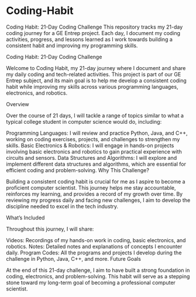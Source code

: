 # Coding-Habit
Coding Habit: 21-Day Coding Challenge  This repository tracks my 21-day coding journey for a GE Entrep project. Each day, I document my coding activities, progress, and lessons learned as I work towards building a consistent habit and improving my programming skills.

Coding Habit: 21-Day Coding Challenge

Welcome to Coding Habit, my 21-day journey where I document and share my daily coding and tech-related activities. This project is part of our GE Entrep subject, and its main goal is to help me develop a consistent coding habit while improving my skills across various programming languages, electronics, and robotics.

Overview

Over the course of 21 days, I will tackle a range of topics similar to what a typical college student in computer science would do, including:

Programming Languages: I will review and practice Python, Java, and C++, working on coding exercises, projects, and challenges to strengthen my skills.
Basic Electronics & Robotics: I will engage in hands-on projects involving basic electronics and robotics to gain practical experience with circuits and sensors.
Data Structures and Algorithms: I will explore and implement different data structures and algorithms, which are essential for efficient coding and problem-solving.
Why This Challenge?

Building a consistent coding habit is crucial for me as I aspire to become a proficient computer scientist. This journey helps me stay accountable, reinforces my learning, and provides a record of my growth over time. By reviewing my progress daily and facing new challenges, I aim to develop the discipline needed to excel in the tech industry.

What’s Included

Throughout this journey, I will share:

Videos: Recordings of my hands-on work in coding, basic electronics, and robotics.
Notes: Detailed notes and explanations of concepts I encounter daily.
Program Codes: All the programs and projects I develop during the challenge in Python, Java, C++, and more.
Future Goals

At the end of this 21-day challenge, I aim to have built a strong foundation in coding, electronics, and problem-solving. This habit will serve as a stepping stone toward my long-term goal of becoming a professional computer scientist.
